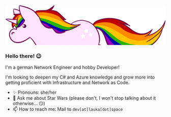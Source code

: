 ![Header](static/header.png)

### Hello there! 😉

I'm a german Network Engineer and hobby Developer!

I'm looking to deepen my C# and Azure knowledge and grow more into getting proficient with Infrastructure and Network as Code.

- ✨ Pronouns: she/her
- 💬 Ask me about Star Wars (please don't, I won't stop talking about it otherwise... 😏)
- 📫 How to reach me: Mail to `dev[at]lauka[dot]space`
